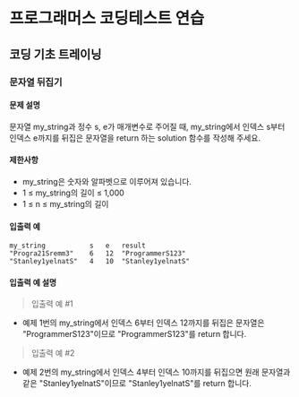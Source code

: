 # 프로그래머스 코딩테스트 연습

## 코딩 기초 트레이닝

### 문자열 뒤집기

#### 문제 설명
문자열 my_string과 정수 s, e가 매개변수로 주어질 때, my_string에서 인덱스 s부터 인덱스 e까지를 뒤집은 문자열을 return 하는 solution 함수를 작성해 주세요.

#### 제한사항
- my_string은 숫자와 알파벳으로 이루어져 있습니다.
- 1 ≤ my_string의 길이 ≤ 1,000
- 1 ≤ n ≤ my_string의 길이

#### 입출력 예
```
my_string	        s	e	result
"Progra21Sremm3"	6	12	"ProgrammerS123"
"Stanley1yelnatS"	4	10	"Stanley1yelnatS"
```

#### 입출력 예 설명
> 입출력 예 #1
- 예제 1번의 my_string에서 인덱스 6부터 인덱스 12까지를 뒤집은 문자열은 "ProgrammerS123"이므로 "ProgrammerS123"를 return 합니다.

> 입출력 예 #2
- 예제 2번의 my_string에서 인덱스 4부터 인덱스 10까지를 뒤집으면 원래 문자열과 같은 "Stanley1yelnatS"이므로 "Stanley1yelnatS"를 return 합니다.